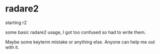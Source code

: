 # radare2
starting r2

some basic radare2 usage, I got too confused so had to write them.

Maybe some keyterm mistake or anything else. Anyone can help me out with it.
